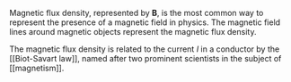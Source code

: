 Magnetic flux density, represented by $\mathbf{B}$, is the most common way to represent the presence of a magnetic field in physics. The magnetic field lines around magnetic objects represent the magnetic flux density.

The magnetic flux density is related to the current $I$ in a conductor by the [[Biot-Savart law]], named after two prominent scientists in the subject of [[magnetism]].